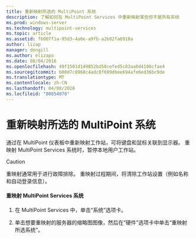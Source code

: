 ```yaml
---
title: 重新映射所选的 MultiPoint 系统
description: 了解如何在 MultiPoint Services 中重新映射某些但不是所有系统
ms.prod: windows-server
ms.technology: multipoint-services
ms.topic: article
ms.assetid: f6007f1a-95d3-4a6e-a9fb-a2b82fa6918a
author: lizap
manager: dongill
ms.author: elizapo
ms.date: 08/04/2016
ms.openlocfilehash: 49f1501d149852bd58cefed5c83aa8d4100cfae4
ms.sourcegitcommit: b00d7c8968c4adc8f699dbee694afe6ed36bc9de
ms.translationtype: MT
ms.contentlocale: zh-CN
ms.lasthandoff: 04/08/2020
ms.locfileid: "80854070"
---
```

# <a name="remap-selected-multipoint-systems"></a>重新映射所选的 MultiPoint 系统
通过在 MultiPoint 仪表板中重新映射工作站，可将键盘和鼠标关联到显示器。 重映射 MultiPoint Services 系统时，暂停本地用户工作站。  
  
> [!CAUTION]  
> 重映射通常用于进行故障排除。 重映射过程期间，将清除工作站设置（例如名称和自动登录信息）。  
  
#### <a name="to-remap-a-multipoint-services-system"></a>重映射 MultiPoint Services 系统  
  
1.  在 MultiPoint Services 中，单击“系统”选项卡。  
  
2.  单击想要重映射的服务器的缩略图图像，然后在“硬件”选项卡中单击“重映射所选系统”。 